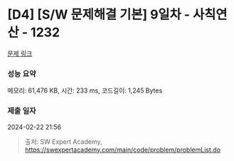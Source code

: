 # [D4] [S/W 문제해결 기본] 9일차 - 사칙연산 - 1232 

[문제 링크](https://swexpertacademy.com/main/code/problem/problemDetail.do?contestProbId=AV141J8KAIcCFAYD) 

### 성능 요약

메모리: 61,476 KB, 시간: 233 ms, 코드길이: 1,245 Bytes

### 제출 일자

2024-02-22 21:56



> 출처: SW Expert Academy, https://swexpertacademy.com/main/code/problem/problemList.do